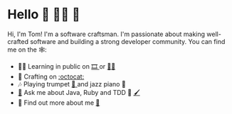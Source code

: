 # Hello 👋 🧑‍💻 🚀

Hi, I'm Tom! I'm a software craftsman. I'm passionate about making well-crafted software and building a strong developer community. 
You can find me on the 🕸️:

- 👨‍🏫 Learning in public on <a href="https://youtu.be/08AnQ3UxudY">🎞️ </a> or <a href="https://tomcraftsman.xyz/">✍🏻 </a>
- 🧰 Crafting on <a href="https://github.com/TomSpencerLondon">:octocat:</a> 
- 🎶 Playing trumpet <a href="https://www.youtube.com/watch?v=oY3XAV5X0cs">🎺 </a> and jazz piano 🎹
- [🙋](mailto:tomspencerlondon@gmail.com) Ask me about Java, Ruby and TDD 🎨 [🖌️](mailto:tomspencerlondon@gmail.com)
- 📰 Find out more about me <a href="https://github.com/TomSpencerLondon/CV">🎉</a>
